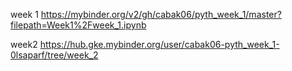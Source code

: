  week 1  https://mybinder.org/v2/gh/cabak06/pyth_week_1/master?filepath=Week1%2Fweek_1.ipynb
 
 week2 https://hub.gke.mybinder.org/user/cabak06-pyth_week_1-0lsaparf/tree/week_2
 
 

